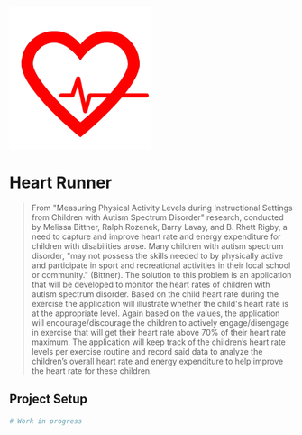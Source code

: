 <p align="Left">
<img src="app/images/icon.png" width="50%">
</p>

# Heart Runner
> From "Measuring Physical Activity Levels during Instructional Settings from Children with Autism Spectrum Disorder" research, conducted by Melissa Bittner, Ralph Rozenek, Barry Lavay, and B. Rhett Rigby, a need to capture and improve heart rate and energy expenditure for children with disabilities arose. Many children with autism spectrum disorder, "may not possess the skills needed to by physically active and participate in sport and recreational activities in their local school or community." (Bittner). The solution to this problem is an application that will be developed to monitor the heart rates of children with autism spectrum disorder. Based on the child heart rate during the exercise the application will illustrate whether the child's heart rate is at the appropriate level. Again based on the values, the application will encourage/discourage the children to actively engage/disengage in exercise that will get their heart rate above 70% of their heart rate maximum. The application will keep track of the children’s heart rate levels per exercise routine and record said data to analyze the children’s overall heart rate and energy expenditure to help improve the heart rate for these children. 


## Project Setup

``` bash
# Work in progress
```

